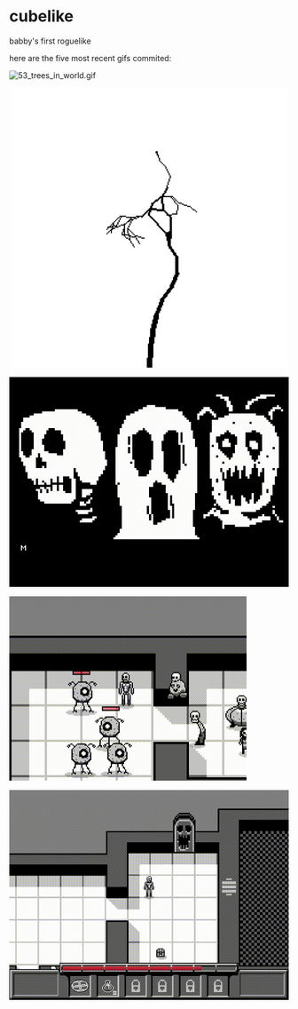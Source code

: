 # cubelike
babby's first roguelike 

here are the five most recent gifs commited:

![53_trees_in_world.gif](gifs/53_trees_in_world.gif?raw=true "53_trees_in_world")

![52_trees.gif](gifs/52_trees.gif?raw=true "52_trees")

![51_opening_cine.gif](gifs/51_opening_cine.gif?raw=true "51_opening_cine")

![50_cycloi_movement.gif](gifs/50_cycloi_movement.gif?raw=true "50_cycloi_movement")

![49_boss_door_and_cinematics.gif](gifs/49_boss_door_and_cinematics.gif?raw=true "49_boss_door_and_cinematics")

